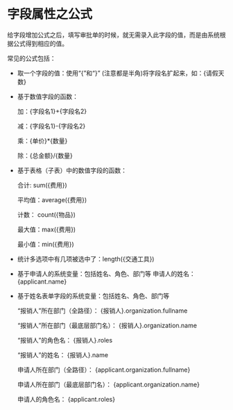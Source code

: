 # 字段属性之公式

给字段增加公式之后，填写审批单的时候，就无需录入此字段的值，而是由系统根据公式得到相应的值。

常见的公式包括：

- 取一个字段的值：使用“{”和“}” (注意都是半角)将字段名扩起来，如：{请假天数}
- 基于数值字段的函数：

  加：{字段名1}+{字段名2}

  减：{字段名1}-{字段名2}

  乘：{单价}*{数量}

  除：{总金额}/{数量}
  
- 基于表格（子表）中的数值字段的函数：

  合计:   sum({费用})

  平均值：average({费用})

  计数：  count({物品})

  最大值：max({费用})

  最小值：min({费用})

- 统计多选项中有几项被选中了：length({交通工具})
- 基于申请人的系统变量：包括姓名、角色、部门等
   申请人的姓名：{applicant.name} 

- 基于姓名表单字段的系统变量：包括姓名、角色、部门等

  “报销人”所在部门（全路径）： {报销人}.organization.fullname 

  “报销人”所在部门（最底层部门名）： {报销人}.organization.name 

  “报销人”的角色名： {报销人}.roles

  “报销人”的姓名： {报销人}.name

   申请人所在部门（全路径）： {applicant.organization.fullname}

   申请人所在部门（最底层部门名）： {applicant.organization.name}

   申请人的角色名： {applicant.roles} 

